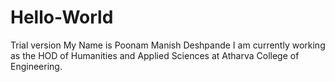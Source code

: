# Hello-World
Trial version
My Name is Poonam Manish Deshpande
I am currently working as the HOD of Humanities and Applied Sciences at Atharva College of Engineering.
